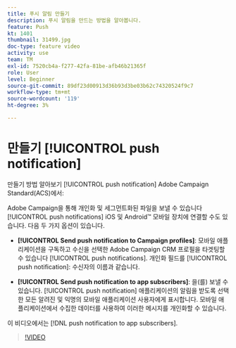 ```yaml
---
title: 푸시 알림 만들기
description: 푸시 알림을 만드는 방법을 알아봅니다.
feature: Push
kt: 1401
thumbnail: 31499.jpg
doc-type: feature video
activity: use
team: TM
exl-id: 7520cb4a-f277-42fa-81be-afb46b21365f
role: User
level: Beginner
source-git-commit: 89df23d00913d36b93d3be03b62c74320524f9c7
workflow-type: tm+mt
source-wordcount: '119'
ht-degree: 3%

---
```


# 만들기 [!UICONTROL push notification]

만들기 방법 알아보기 [!UICONTROL push notification] Adobe Campaign Standard(ACS)에서:

Adobe Campaign을 통해 개인화 및 세그먼트화된 파일을 보낼 수 있습니다 [!UICONTROL push notifications] iOS 및 Android™ 모바일 장치에 연결할 수도 있습니다. 다음 두 가지 옵션이 있습니다.

* **[!UICONTROL Send push notification to Campaign profiles]**: 모바일 애플리케이션을 구독하고 수신을 선택한 Adobe Campaign CRM 프로필을 타겟팅할 수 있습니다 [!UICONTROL push notifications]. 개인화 필드를 [!UICONTROL push notification]: 수신자의 이름과 같습니다.

* **[!UICONTROL Send push notification to app subscribers]**: 을(를) 보낼 수 있습니다. [!UICONTROL push notification] 애플리케이션의 알림을 받도록 선택한 모든 알려진 및 익명의 모바일 애플리케이션 사용자에게 표시합니다. 모바일 애플리케이션에서 수집한 데이터를 사용하여 이러한 메시지를 개인화할 수 있습니다.

이 비디오에서는 [!DNL push notification to app subscribers].

>[!VIDEO](https://video.tv.adobe.com/v/31499?quality=12&learn=on)
